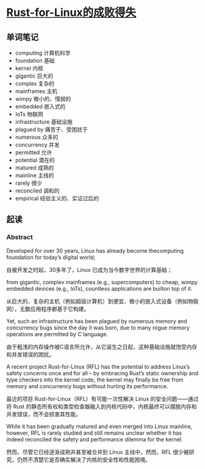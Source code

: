 # [Rust-for-Linux的成败得失](https://www.usenix.org/system/files/atc24-li-hongyu.pdf)

## 单词笔记

- computing 计算机科学
- foundation 基础
- kernel 内核
- gigantic 巨大的
- complex 复杂的
- mainframes 主机
- wimpy 微小的、懦弱的
- embedded 嵌入式的
- IoTs 物联网
- infrastructure 基础设施
- plagued by 痛苦于、受困扰于
- numerous 众多的
- concurrency 并发
- permitted 允许
- potential 潜在的
- matured 成熟的
- mainline 主线的
- rarely 很少
- reconciled 调和的
- empirical 经验主义的、实证过后的

## 起读

### Abstract

Developed for over 30 years, Linux has already become thecomputing foundation for today’s digital world;

自被开发之时起，30多年了，Linux 已成为当今数字世界的计算基础；

from gigantic, complex mainframes (e.g., supercomputers) to cheap, wimpy embedded devices (e.g., IoTs), countless applications are builton top of it.

从巨大的、复杂的主机（例如超级计算机）到便宜、微小的嵌入式设备（例如物联网），无数应用程序都基于它构建。

Yet, such an infrastructure has been plagued by numerous memory and concurrency bugs since the day it was born, due to many rogue memory operations are permitted by C language.

由于粗浅的内存操作被C语言所允许，从它诞生之日起，这种基础设施就饱受内存和并发错误的困扰。

A recent project Rust-for-Linux (RFL) has the potential to address Linux’s safety concerns once and for all – by embracing Rust’s static ownership and type checkers into the kernel code, the kernel may finally be free from memory and concurrency bugs without hurting its performance.

最近的项目 Rust-for-Linux（RFL）有可能一次性解决 Linux 的安全问题——通过将 Rust 的静态所有权和类型检查器融入到内核代码中，内核最终可以摆脱内存和并发错误，而不会损害其性能。

While it has been gradually matured and even merged into Linux mainline, however, RFL is rarely studied and still remains unclear whether it has indeed reconciled the safety and performance dilemma for the kernel.

然而，尽管它已经逐渐成熟并甚至被合并到 Linux 主线中，然而，RFL 很少被研究，仍然不清楚它是否确实解决了内核的安全性和性能困境。